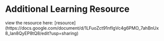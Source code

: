 <div align="left">
<h1>Additional Learning Resource</h1>
<p>view the resource here: [resource](https://docs.google.com/document/d/1LFuoZct91nfIgVc4g6PMO_7ahBnUx8_lan8QyEP8tQ8/edit?usp=sharing)</p>
</div>
